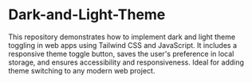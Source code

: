 # Dark-and-Light-Theme
This repository demonstrates how to implement dark and light theme toggling in web apps using Tailwind CSS and JavaScript. It includes a responsive theme toggle button, saves the user's preference in local storage, and ensures accessibility and responsiveness. Ideal for adding theme switching to any modern web project.
